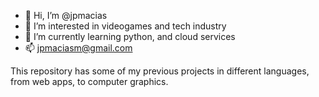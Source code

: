 - 👋 Hi, I’m @jpmacias
- 👀 I’m interested in videogames and tech industry
- 🌱 I’m currently learning python, and cloud services
- 📫 jpmaciasm@gmail.com

This repository has some of my previous projects in different languages, from web apps, to computer graphics.
